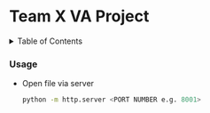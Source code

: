 # Team X VA Project
<details>
  <summary>Table of Contents</summary>
  <ol>
    <li><a href="#">Landing Page</a></li>
    <li><a href="#">Blah</a></li>
  </ol>
</details>

### Usage
* Open file via server
   ```sh
   python -m http.server <PORT NUMBER e.g. 8001>
   ```